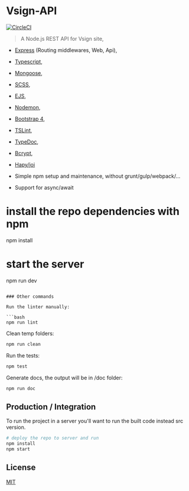 # Vsign-API

[![CircleCI](https://circleci.com/gh/ekarpovs/vsign-api.svg?style=shield&circle-token=275c9f15131679e40fdc55fec28dcdc8affcff6c)](https://circleci.com/gh/ekarpovs/vsign-api)

> A Node.js REST API for Vsign site,
* [Express](http://expressjs.com/) (Routing middlewares, Web, Api),
* [Typescript](http://www.typescriptlang.org/),
* [Mongoose](http://mongoosejs.com/),
* [SCSS](http://sass-lang.com/),
* [EJS](https://github.com/mde/ejs),
* [Nodemon](http://nodemon.io/),
* [Bootstrap 4](https://getbootstrap.com/),
* [TSLint](https://palantir.github.io/tslint/),
* [TypeDoc](https://github.com/TypeStrong/typedoc),
* [Bcrypt](https://auth0.com/blog/hashing-in-action-understanding-bcrypt/),
* [Hapy/joi](https://hapibook.jjude.com/book/joi)

* Simple npm setup and maintenance, without grunt/gulp/webpack/...

* Support for async/await

# install the repo dependencies with npm
npm install

# start the server
npm run dev
```

### Other commands

Run the linter manually:

```bash
npm run lint
```

Clean temp folders:

```bash
npm run clean
```

Run the tests:

```bash
npm test
```

Generate docs, the output will be in /doc folder:

```bash
npm run doc
```

## Production / Integration

To run the project in a server you'll want to run the built code instead src version.

```bash
# deploy the repo to server and run
npm install
npm start
```


## License

 [MIT](/LICENSE)
